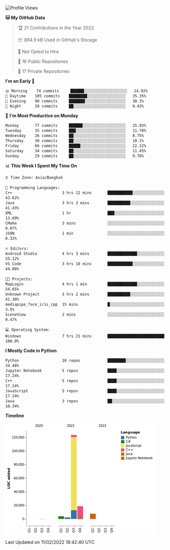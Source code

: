 <!--START_SECTION:waka-->
![Profile Views](http://img.shields.io/badge/Profile%20Views-10-blue)

**🐱 My GitHub Data** 

> 🏆 21 Contributions in the Year 2022
 > 
> 📦 894.9 kB Used in GitHub's Storage 
 > 
> 🚫 Not Opted to Hire
 > 
> 📜 16 Public Repositories 
 > 
> 🔑 17 Private Repositories  
 > 
**I'm an Early 🐤** 

```text
🌞 Morning    74 commits     ██████░░░░░░░░░░░░░░░░░░░   24.92% 
🌆 Daytime    105 commits    ████████░░░░░░░░░░░░░░░░░   35.35% 
🌃 Evening    90 commits     ███████░░░░░░░░░░░░░░░░░░   30.3% 
🌙 Night      28 commits     ██░░░░░░░░░░░░░░░░░░░░░░░   9.43%

```
📅 **I'm Most Productive on Monday** 

```text
Monday       77 commits     ██████░░░░░░░░░░░░░░░░░░░   25.93% 
Tuesday      35 commits     ███░░░░░░░░░░░░░░░░░░░░░░   11.78% 
Wednesday    26 commits     ██░░░░░░░░░░░░░░░░░░░░░░░   8.75% 
Thursday     30 commits     ██░░░░░░░░░░░░░░░░░░░░░░░   10.1% 
Friday       66 commits     █████░░░░░░░░░░░░░░░░░░░░   22.22% 
Saturday     34 commits     ██░░░░░░░░░░░░░░░░░░░░░░░   11.45% 
Sunday       29 commits     ██░░░░░░░░░░░░░░░░░░░░░░░   9.76%

```


📊 **This Week I Spent My Time On** 

```text
⌚︎ Time Zone: Asia/Bangkok

💬 Programming Languages: 
C++                      3 hrs 12 mins       ███████████░░░░░░░░░░░░░░   43.62% 
Java                     3 hrs 3 mins        ██████████░░░░░░░░░░░░░░░   41.43% 
XML                      1 hr                ███░░░░░░░░░░░░░░░░░░░░░░   13.69% 
CMake                    3 mins              ░░░░░░░░░░░░░░░░░░░░░░░░░   0.87% 
JSON                     1 min               ░░░░░░░░░░░░░░░░░░░░░░░░░   0.32%

🔥 Editors: 
Android Studio           4 hrs 3 mins        █████████████░░░░░░░░░░░░   55.12% 
VS Code                  3 hrs 18 mins       ███████████░░░░░░░░░░░░░░   44.88%

🐱‍💻 Projects: 
MapLogin                 4 hrs 1 min         █████████████░░░░░░░░░░░░   54.65% 
Unknown Project          3 hrs 2 mins        ██████████░░░░░░░░░░░░░░░   41.38% 
mediapipe_face_iris_cpp  15 mins             █░░░░░░░░░░░░░░░░░░░░░░░░   3.5% 
SceneView                2 mins              ░░░░░░░░░░░░░░░░░░░░░░░░░   0.47%

💻 Operating System: 
Windows                  7 hrs 21 mins       █████████████████████████   100.0%

```

**I Mostly Code in Python** 

```text
Python                   10 repos            ████████░░░░░░░░░░░░░░░░░   34.48% 
Jupyter Notebook         5 repos             ████░░░░░░░░░░░░░░░░░░░░░   17.24% 
C++                      5 repos             ████░░░░░░░░░░░░░░░░░░░░░   17.24% 
JavaScript               5 repos             ████░░░░░░░░░░░░░░░░░░░░░   17.24% 
Java                     3 repos             ██░░░░░░░░░░░░░░░░░░░░░░░   10.34%

```


**Timeline**

![Chart not found](https://raw.githubusercontent.com/pntt3011/pntt3011/main/charts/bar_graph.png) 


 Last Updated on 11/02/2022 18:42:40 UTC
<!--END_SECTION:waka-->
